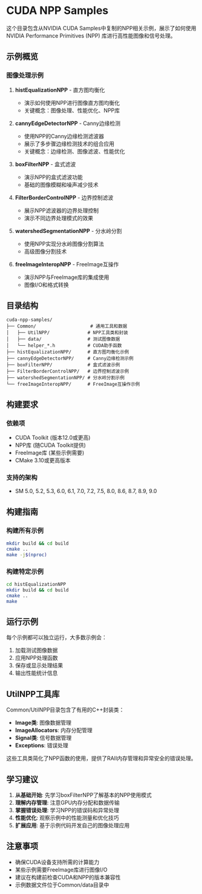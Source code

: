 # CUDA NPP Samples

这个目录包含从NVIDIA CUDA Samples中复制的NPP相关示例，展示了如何使用NVIDIA Performance Primitives (NPP) 库进行高性能图像和信号处理。

## 示例概览

### 图像处理示例

1. **histEqualizationNPP** - 直方图均衡化
   - 演示如何使用NPP进行图像直方图均衡化
   - 关键概念：图像处理、性能优化、NPP库

2. **cannyEdgeDetectorNPP** - Canny边缘检测
   - 使用NPP的Canny边缘检测滤波器
   - 展示了多步骤边缘检测技术的组合应用
   - 关键概念：边缘检测、图像滤波、性能优化

3. **boxFilterNPP** - 盒式滤波
   - 演示NPP的盒式滤波功能
   - 基础的图像模糊和噪声减少技术

4. **FilterBorderControlNPP** - 边界控制滤波
   - 展示NPP滤波器的边界处理控制
   - 演示不同边界处理模式的效果

5. **watershedSegmentationNPP** - 分水岭分割
   - 使用NPP实现分水岭图像分割算法
   - 高级图像分割技术

6. **freeImageInteropNPP** - FreeImage互操作
   - 演示NPP与FreeImage库的集成使用
   - 图像I/O和格式转换

## 目录结构

```
cuda-npp-samples/
├── Common/                    # 通用工具和数据
│   ├── UtilNPP/              # NPP工具类和封装
│   ├── data/                 # 测试图像数据
│   └── helper_*.h            # CUDA助手函数
├── histEqualizationNPP/      # 直方图均衡化示例
├── cannyEdgeDetectorNPP/     # Canny边缘检测示例
├── boxFilterNPP/             # 盒式滤波示例
├── FilterBorderControlNPP/   # 边界控制滤波示例
├── watershedSegmentationNPP/ # 分水岭分割示例
└── freeImageInteropNPP/      # FreeImage互操作示例
```

## 构建要求

### 依赖项
- CUDA Toolkit (版本12.0或更高)
- NPP库 (随CUDA Toolkit提供)
- FreeImage库 (某些示例需要)
- CMake 3.10或更高版本

### 支持的架构
- SM 5.0, 5.2, 5.3, 6.0, 6.1, 7.0, 7.2, 7.5, 8.0, 8.6, 8.7, 8.9, 9.0

## 构建指南

### 构建所有示例
```bash
mkdir build && cd build
cmake ..
make -j$(nproc)
```

### 构建特定示例
```bash
cd histEqualizationNPP
mkdir build && cd build
cmake ..
make
```

## 运行示例

每个示例都可以独立运行，大多数示例会：
1. 加载测试图像数据
2. 应用NPP处理函数
3. 保存或显示处理结果
4. 输出性能统计信息

## UtilNPP工具库

Common/UtilNPP目录包含了有用的C++封装类：
- **Image类**: 图像数据管理
- **ImageAllocators**: 内存分配管理
- **Signal类**: 信号数据管理
- **Exceptions**: 错误处理

这些工具类简化了NPP函数的使用，提供了RAII内存管理和异常安全的错误处理。

## 学习建议

1. **从基础开始**: 先学习boxFilterNPP了解基本的NPP使用模式
2. **理解内存管理**: 注意GPU内存分配和数据传输
3. **掌握错误处理**: 学习NPP的错误码和异常处理
4. **性能优化**: 观察示例中的性能测量和优化技巧
5. **扩展应用**: 基于示例代码开发自己的图像处理应用

## 注意事项

- 确保CUDA设备支持所需的计算能力
- 某些示例需要FreeImage库进行图像I/O
- 建议在构建前检查CUDA和NPP的版本兼容性
- 示例数据文件位于Common/data目录中